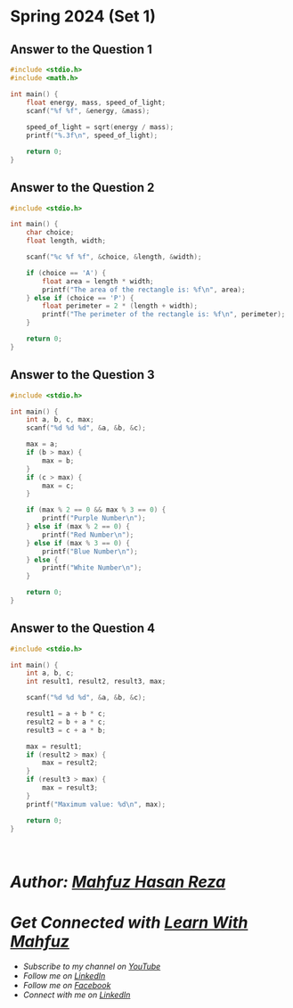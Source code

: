 # Spring 2024 (Set 1)

## Answer to the Question 1
```c
#include <stdio.h>
#include <math.h>

int main() {
    float energy, mass, speed_of_light;
    scanf("%f %f", &energy, &mass);
    
    speed_of_light = sqrt(energy / mass);
    printf("%.3f\n", speed_of_light);

    return 0;
}
```


## Answer to the Question 2

```c
#include <stdio.h>

int main() {
    char choice;
    float length, width;

    scanf("%c %f %f", &choice, &length, &width);

    if (choice == 'A') {
        float area = length * width;
        printf("The area of the rectangle is: %f\n", area);
    } else if (choice == 'P') {
        float perimeter = 2 * (length + width);
        printf("The perimeter of the rectangle is: %f\n", perimeter);
    }

    return 0;
}
```

## Answer to the Question 3  

```c
#include <stdio.h>

int main() {
    int a, b, c, max;
    scanf("%d %d %d", &a, &b, &c);

    max = a;
    if (b > max) {
        max = b;
    }
    if (c > max) {
        max = c;
    }

    if (max % 2 == 0 && max % 3 == 0) {
        printf("Purple Number\n");
    } else if (max % 2 == 0) {
        printf("Red Number\n");
    } else if (max % 3 == 0) {
        printf("Blue Number\n");
    } else {
        printf("White Number\n");
    }

    return 0;
}
```

## Answer to the Question 4  

```c
#include <stdio.h>

int main() {
    int a, b, c;
    int result1, result2, result3, max;

    scanf("%d %d %d", &a, &b, &c);

    result1 = a + b * c;
    result2 = b + a * c;
    result3 = c + a * b;

    max = result1;
    if (result2 > max) {
        max = result2;
    }
    if (result3 > max) {
        max = result3;
    }
    printf("Maximum value: %d\n", max);

    return 0;
}
```

<br>

# _Author: [Mahfuz Hasan Reza](https://github.com/mahfuzhasanreza/)_
# _Get Connected with [Learn With Mahfuz](https://www.youtube.com/@learn-with-mahfuz)_
  - _Subscribe to my channel on [YouTube](https://www.youtube.com/@learn-with-mahfuz)_
  - _Follow me on [LinkedIn](https://www.linkedin.com/company/learn-with-mahfuz)_
  - _Follow me on [Facebook](https://www.facebook.com/LearnWithMahfuzLWM)_
  - _Connect with me on [LinkedIn](https://www.linkedin.com/in/mahfuzhasanreza/)_
